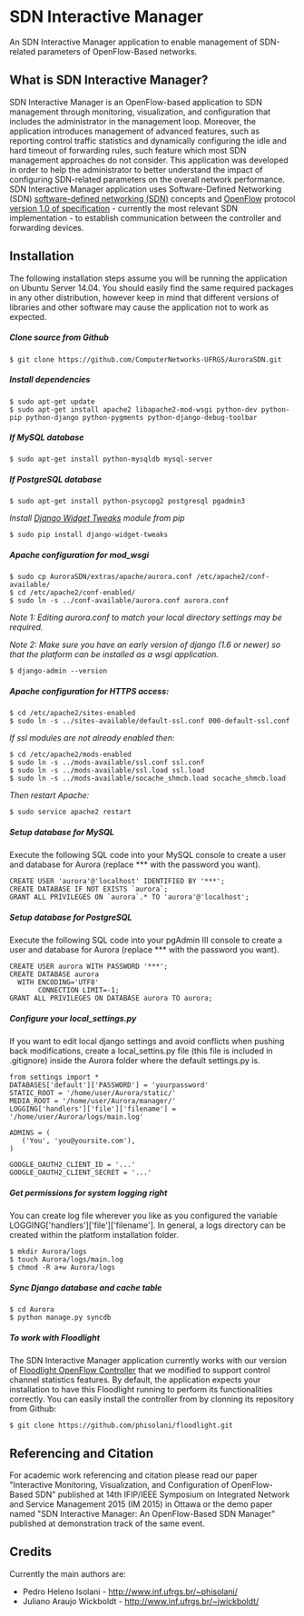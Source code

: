 SDN Interactive Manager
======

An SDN Interactive Manager application to enable management of SDN-related parameters of OpenFlow-Based networks.

What is SDN Interactive Manager?
-----------

SDN Interactive Manager is an OpenFlow-based application to SDN management through monitoring, visualization, and configuration that includes the administrator in the management loop. Moreover, the application introduces management of advanced features, such as reporting control traffic statistics and dynamically configuring the idle and hard timeout of forwarding rules, such feature which most SDN management approaches do not consider. This application was developed in order to help the administrator to better understand the impact of configuring SDN-related parameters on the overall network performance. SDN Interactive Manager application uses Software-Defined Networking (SDN) [software-defined networking (SDN)](https://www.opennetworking.org/) concepts and [OpenFlow](https://www.opennetworking.org/sdn-resources/onf-specifications/openflow) protocol [version 1.0 of specification](https://www.opennetworking.org/images/stories/downloads/sdn-resources/onf-specifications/openflow/openflow-spec-v1.0.0.pdf) - currently the most relevant SDN implementation - to establish communication between the controller and forwarding devices.


Installation
-----------

The following installation steps assume you will be running the application on Ubuntu Server 14.04. You should easily find the same required packages in any other distribution, however keep in mind that different versions of libraries and other software may cause the application not to work as expected.

##### Clone source from Github

```
$ git clone https://github.com/ComputerNetworks-UFRGS/AuroraSDN.git
```

##### Install dependencies

```
$ sudo apt-get update
$ sudo apt-get install apache2 libapache2-mod-wsgi python-dev python-pip python-django python-pygments python-django-debug-toolbar
```

##### If MySQL database

```
$ sudo apt-get install python-mysqldb mysql-server
```

##### If PostgreSQL database

```
$ sudo apt-get install python-psycopg2 postgresql pgadmin3
```

*Install [Django Widget Tweaks](https://github.com/kmike/django-widget-tweaks) module from pip*

```
$ sudo pip install django-widget-tweaks
```

##### Apache configuration for mod_wsgi

```
$ sudo cp AuroraSDN/extras/apache/aurora.conf /etc/apache2/conf-available/
$ cd /etc/apache2/conf-enabled/
$ sudo ln -s ../conf-available/aurora.conf aurora.conf
```

*Note 1: Editing aurora.conf to match your local directory settings may be required.*

*Note 2: Make sure you have an early version of django (1.6 or newer) so that the platform can be installed as a wsgi application.*

```
$ django-admin --version
```

##### Apache configuration for HTTPS access:

```
$ cd /etc/apache2/sites-enabled
$ sudo ln -s ../sites-available/default-ssl.conf 000-default-ssl.conf
```

*If ssl modules are not already enabled then:*

```
$ cd /etc/apache2/mods-enabled
$ sudo ln -s ../mods-available/ssl.conf ssl.conf
$ sudo ln -s ../mods-available/ssl.load ssl.load
$ sudo ln -s ../mods-available/socache_shmcb.load socache_shmcb.load
```

*Then restart Apache:*

```
$ sudo service apache2 restart
```

##### Setup database for MySQL

Execute the following SQL code into your MySQL console to create a user and database for Aurora (replace *** with the password you want). 

```
CREATE USER 'aurora'@'localhost' IDENTIFIED BY '***';
CREATE DATABASE IF NOT EXISTS `aurora`;
GRANT ALL PRIVILEGES ON `aurora`.* TO 'aurora'@'localhost';
```

##### Setup database for PostgreSQL

Execute the following SQL code into your pgAdmin III console to create a user and database for Aurora (replace *** with the password you want). 

```
CREATE USER aurora WITH PASSWORD '***';
CREATE DATABASE aurora
  WITH ENCODING='UTF8'
       CONNECTION LIMIT=-1;
GRANT ALL PRIVILEGES ON DATABASE aurora TO aurora;
```


##### Configure your local_settings.py

If you want to edit local django settings and avoid conflicts when pushing back modifications, create a local_settins.py file (this file is included in .gitignore) inside the Aurora folder where the default settings.py is.

```
from settings import *
DATABASES['default']['PASSWORD'] = 'yourpassword'
STATIC_ROOT = '/home/user/Aurora/static/'
MEDIA_ROOT = '/home/user/Aurora/manager/'
LOGGING['handlers']['file']['filename'] = '/home/user/Aurora/logs/main.log'

ADMINS = (
   ('You', 'you@yoursite.com'),
)

GOOGLE_OAUTH2_CLIENT_ID = '...'
GOOGLE_OAUTH2_CLIENT_SECRET = '...'
```

##### Get permissions for system logging right

You can create log file wherever you like as you configured the variable LOGGING['handlers']['file']['filename']. In general, a logs directory can be created within the platform installation folder.

```
$ mkdir Aurora/logs
$ touch Aurora/logs/main.log
$ chmod -R a+w Aurora/logs
```

##### Sync Django database and cache table

```
$ cd Aurora
$ python manage.py syncdb
```

##### To work with Floodlight

The SDN Interactive Manager application currently works with our version of [Floodlight OpenFlow Controller](https://github.com/phisolani/floodlight) that we modified to support control channel statistics features. By default, the application expects your installation to have this Floodlight running to perform its functionalities correctly. You can easily install the controller from by clonning its repository from Github:

```
$ git clone https://github.com/phisolani/floodlight.git
```

Referencing and Citation
-----------

For academic work referencing and citation please read our paper "Interactive Monitoring, Visualization, and Configuration of OpenFlow-Based SDN" published at 14th IFIP/IEEE Symposium on Integrated Network and Service Management 2015 (IM 2015) in Ottawa or the demo paper named "SDN Interactive Manager: An OpenFlow-Based SDN Manager" published at demonstration track of the same event.


Credits
-----------

Currently the main authors are:

 * Pedro Heleno Isolani - http://www.inf.ufrgs.br/~phisolani/
 * Juliano Araujo Wickboldt - http://www.inf.ufrgs.br/~jwickboldt/
